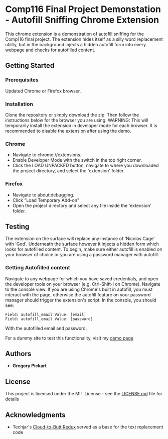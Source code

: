 # Comp116 Final Project Demonstation - Autofill Sniffing Chrome Extension

This chrome extension is a demonstration of autofill sniffing for the Comp116 final project. The extension hides itself as a silly word replacement utility, but in the background injects a hidden autofill form into every webpage and checks for autofilled content.

## Getting Started

### Prerequisites

Updated Chrome or Firefox browser.

### Installation

Clone the repository or simply download the zip. Then follow the instructions below for the browser you are using. WARNING: This will temporarily install the extension in developer mode for each browser. It is recommended to disable the extension after using the demo.

### Chrome
 * Navigate to chrome://extensions.
 * Enable Developer Mode with the switch in the top right corner.
 * Click the LOAD UNPACKED button, navigate to where you downloaded the project directory, and select the 'extension' folder.

### Firefox
 * Navigate to about:debugging.
 * Click "Load Temporary Add-on"
 * Open the project directory and select any file inside the 'extension' folder.

## Testing

The extension on the surface will replace any instance of 'Nicolas Cage' with 'God'. Underneath the surface however it injects a hidden form which looks for autofilled content. To begin, make sure either autofill is enabled on your browser of choice or you are using a password manager with autofill.

### Getting Autofilled content

Navigate to any webpage for which you have saved credentials, and open the developer tools on your browser (e.g. Ctrl-Shift-i on Chrome). Navigate to the console view. If you are using Chrome's built in autofill, you must interact with the page, otherwise the autofill feature on your password manager should trigger the extension's script. In the console, you should see: 

 ```
 Field: autofill_email Value: [email]
 Field: autofill_email Value: [password]
 ```

With the autofilled email and password. 

For a dummy site to test this functionality, visit my [demo page](https://gregpickart.xyz/security.html)

## Authors

* **Gregory Pickart**

## License

This project is licensed under the MIT License - see the [LICENSE.md](LICENSE.md) file for details

## Acknowledgments

* Techjar's [Cloud-to-Butt Redux](https://github.com/Techjar/cloud-to-butt) served as a base for the text replacement code